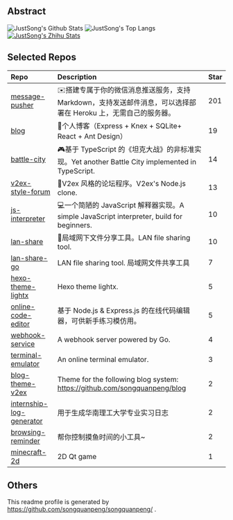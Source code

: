 ## Abstract
![JustSong's Github Stats](https://github-readme-stats.vercel.app/api?username=songquanpeng&show_icons=true&hide_border=true)
![JustSong's Top Langs](https://github-readme-stats.vercel.app/api/top-langs/?username=songquanpeng&layout=compact)
[![JustSong's Zhihu Stats](https://stats.justsong.cn/api/zhihu?username=songwonderful)](https://github.com/songquanpeng/readme-stats)

## Selected Repos
|Repo|Description|Star|
|:--|:--|:--|
|[message-pusher](https://github.com/songquanpeng/message-pusher)|✉️搭建专属于你的微信消息推送服务，支持 Markdown，支持发送邮件消息，可以选择部署在 Heroku 上，无需自己的服务器。|201|
|[blog](https://github.com/songquanpeng/blog)|📝个人博客（Express + Knex + SQLite+ React + Ant Design）|19|
|[battle-city](https://github.com/songquanpeng/battle-city)|🎮基于 TypeScript 的《坦克大战》的非标准实现。Yet another Battle City implemented in TypeScript.|14|
|[v2ex-style-forum](https://github.com/songquanpeng/v2ex-style-forum)|💬V2ex 风格的论坛程序。V2ex's Node.js clone.|13|
|[js-interpreter](https://github.com/songquanpeng/js-interpreter)|💻一个简陋的 JavaScript 解释器实现。A simple JavaScript interpreter, build for beginners.|10|
|[lan-share](https://github.com/songquanpeng/lan-share)|📁局域网下文件分享工具。LAN file sharing tool. |10|
|[lan-share-go](https://github.com/songquanpeng/lan-share-go)|LAN file sharing tool. 局域网文件共享工具|7|
|[hexo-theme-lightx](https://github.com/songquanpeng/hexo-theme-lightx)|Hexo theme lightx.|5|
|[online-code-editor](https://github.com/songquanpeng/online-code-editor)|基于 Node.js & Express.js 的在线代码编辑器，可供新手练习模仿用。|5|
|[webhook-service](https://github.com/songquanpeng/webhook-service)|A webhook server powered by Go.|4|
|[terminal-emulator](https://github.com/songquanpeng/terminal-emulator)|An online terminal emulator. |3|
|[blog-theme-v2ex](https://github.com/songquanpeng/blog-theme-v2ex)|Theme for the following blog system: https://github.com/songquanpeng/blog|2|
|[internship-log-generator](https://github.com/songquanpeng/internship-log-generator)|用于生成华南理工大学专业实习日志|2|
|[browsing-reminder](https://github.com/songquanpeng/browsing-reminder)|帮你控制摸鱼时间的小工具~|2|
|[minecraft-2d](https://github.com/songquanpeng/minecraft-2d)|2D Qt game|1|



## Others
This readme profile is generated by https://github.com/songquanpeng/songquanpeng/ .
